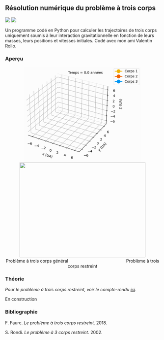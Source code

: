 ## Résolution numérique du problème à trois corps

![](https://img.shields.io/badge/Language-Python-blue.png) ![](https://img.shields.io/badge/Version-Finale-success.png)

Un programme codé en Python pour calculer les trajectoires de trois corps uniquement soumis à leur interaction gravitationnelle en fonction de leurs masses, leurs positions et vitesses initiales. Codé avec mon ami Valentin Rollo.

### Aperçu

<div align="center">
  <img src="/resources/problème-à-trois-corps-général.gif" width="380" height="308"/> <img src="/resources/problème-à-trois-corps-restreint.gif" width="410" height="308"/>
</div>

<div align="center">
  Problème à trois corps général                                                Problème à trois corps restreint
</div>

### Théorie

*Pour le problème à trois corps restreint, voir le compte-rendu [ici](https://github.com/nathanzimniak/three-body-problem/blob/main/compte-rendu-restreint.pdf).*

En construction

### Bibliographie

F. Faure. *Le problème à trois corps restreint*. 2018.

S. Rondi. *Le problème à 3 corps restreint*. 2002.
